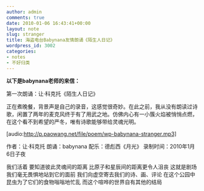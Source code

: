 ```yaml
---
author: admin
comments: true
date: 2010-01-06 16:43:41+00:00
layout: note
slug: stranger
title: 海盗电台Babynana友情朗诵《陌生人日记》
wordpress_id: 3002
categories:
- notes
- 不好归类
---
```


**以下是babynana老师的来信：**

第一次朗诵：让·科克托《陌生人日记》
 
正在煮晚餐，背景声是自己的录音，这感觉很奇妙。在此之前，我从没有朗读过诗歌，闲置了两年的麦克风终于有了用武之地。仿佛内心有一小簇火焰被悄悄点燃，在这个看不到希望的严冬，唯有诗歌能够带给灵魂光明。

[audio:http://p.paowang.net/file/poem/wp-babynana-stranger.mp3]
 
作者：让·科克托
朗诵：babynana
配乐：德彪西《月光》
录制时间：2010年1月6日子夜
 
我们活着
要知道彼此灵魂间的距离
比原子和星辰间的距离更令人沮丧
这就是剧场
我们毫无畏惧地站到它的面前
我们向虚空寄去我们的诗、画、评论
在这个公园中
昆虫为了它们的食物嗡嗡地忙乱
而这个喧哗的世界自有其他的结局
